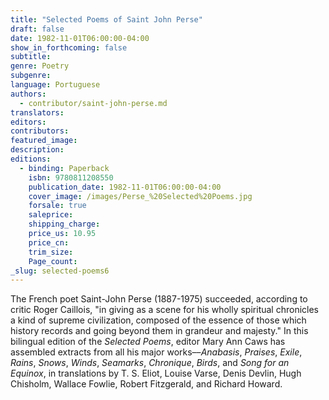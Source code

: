 ```yaml
---
title: "Selected Poems of Saint John Perse"
draft: false
date: 1982-11-01T06:00:00-04:00
show_in_forthcoming: false
subtitle:
genre: Poetry
subgenre:
language: Portuguese
authors:
  - contributor/saint-john-perse.md
translators:
editors:
contributors:
featured_image:
description:
editions:
  - binding: Paperback
    isbn: 9780811208550
    publication_date: 1982-11-01T06:00:00-04:00
    cover_image: /images/Perse_%20Selected%20Poems.jpg
    forsale: true
    saleprice:
    shipping_charge:
    price_us: 10.95
    price_cn:
    trim_size:
    Page_count:
_slug: selected-poems6
---
```


The French poet Saint-John Perse (1887-1975) succeeded, according to critic Roger Caillois, "in giving as a scene for his wholly spiritual chronicles a kind of supreme civilization, composed of the essence of those which history records and going beyond them in grandeur and majesty." In this bilingual edition of the _Selected Poems_, editor Mary Ann Caws has assembled extracts from all his major works––_Anabasis_, _Praises_, _Exile_, _Rains_, _Snows_, _Winds_, _Seamarks_, _Chronique_, _Birds_, and _Song for an Equinox_, in translations by T. S. Eliot, Louise Varse, Denis Devlin, Hugh Chisholm, Wallace Fowlie, Robert Fitzgerald, and Richard Howard.

